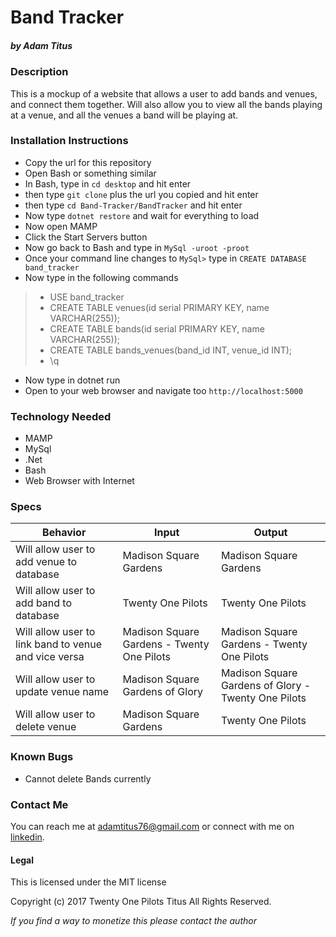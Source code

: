 # Band Tracker
##### by Adam Titus

### Description
This is a mockup of a website that allows a user to add bands and venues, and connect them together. Will also allow you to view all the bands playing at a venue, and all the venues a band will be playing at.
### Installation Instructions
* Copy the url for this repository
* Open Bash or something similar
* In Bash, type in `cd desktop` and hit enter
* then type `git clone` plus the url you copied and hit enter
* then type `cd Band-Tracker/BandTracker` and hit enter
* Now type `dotnet restore` and wait for everything to load
* Now open MAMP
* Click the Start Servers button
* Now go back to Bash and type in `MySql -uroot -proot`
* Once your command line changes to `MySql>` type in `CREATE DATABASE band_tracker`
* Now type in the following commands
> * USE band_tracker
> * CREATE TABLE venues(id serial PRIMARY KEY, name VARCHAR(255));
> * CREATE TABLE bands(id serial PRIMARY KEY, name VARCHAR(255));
> * CREATE TABLE bands_venues(band_id INT, venue_id INT);
> * \q
* Now type in dotnet run
* Open to your web browser and navigate too `http://localhost:5000`

### Technology Needed
* MAMP
* MySql
* .Net
* Bash
* Web Browser with Internet

### Specs
|Behavior|Input|Output|
|-|-|-|
|Will allow user to add venue to database|Madison Square Gardens|Madison Square Gardens|
|Will allow user to add band to database|Twenty One Pilots|Twenty One Pilots|
|Will allow user to link band to venue and vice versa|Madison Square Gardens - Twenty One Pilots| Madison Square Gardens - Twenty One Pilots|
|Will allow user to update venue name| Madison Square Gardens of Glory|Madison Square Gardens of Glory - Twenty One Pilots|
|Will allow user to delete venue| Madison Square Gardens|Twenty One Pilots|

### Known Bugs
* Cannot delete Bands currently

### Contact Me
You can reach me at adamtitus76@gmail.com or connect with me on [linkedin](www.linkedin.com/in/adam-titus-06740b149).
#### Legal
This is licensed under the MIT license

Copyright (c) 2017 Twenty One Pilots Titus All Rights Reserved.

_If you find a way to monetize this please contact the author_
